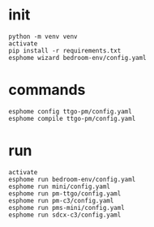 # init

    python -m venv venv
    activate
    pip install -r requirements.txt
    esphome wizard bedroom-env/config.yaml

# commands

    esphome config ttgo-pm/config.yaml
    esphome compile ttgo-pm/config.yaml

# run

    activate
    esphome run bedroom-env/config.yaml
    esphome run mini/config.yaml
    esphome run pm-ttgo/config.yaml
    esphome run pm-c3/config.yaml
    esphome run pms-mini/config.yaml
    esphome run sdcx-c3/config.yaml

